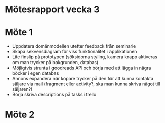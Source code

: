 # Mötesrapport vecka 3
# Möte 1
* Uppdatera domänmodellen utefter feedback från seminarie
* Skapa sekvensdiagram för viss funktionalitet i applikationen
* Lite finslip på prototypen (söksidorna styling, kamera knapp aktiveras om man trycker på bakgrunden, databas)
* Möjligtvis strunta i goodreads API och börja med att lägga in några böcker i egen databas
* Annons expandera när köpare trycker på den för att kunna kontakta säljare via mail (fragment eller activity?, ska man kunna skriva något till säljaren?)
* Börja skriva descriptions på tasks i trello

# Möte 2

